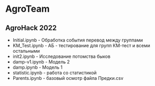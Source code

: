 # AgroTeam
AgroHack 2022
-------------------------------------------
- Initial.ipynb - Обработка события перевод между группами
- KM_Test.ipynb - АБ - тестирование для групп КМ-тест и всеми остальными
- init2.ipynb - Исследование потомства быков
- damp-v1.ipynb - Модель 2
- damp.ipynb - Модель 1
- statistic.ipynb - работа со статистикой
- Parents.ipynb - базовый осмотр файла Предки.csv
